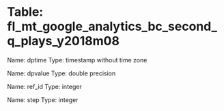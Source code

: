 Table: fl_mt_google_analytics_bc_second_q_plays_y2018m08
========================================================

Name: dptime
Type: timestamp without time zone

Name: dpvalue
Type: double precision

Name: ref_id
Type: integer

Name: step
Type: integer

